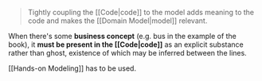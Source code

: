 > Tightly coupling the [[Code|code]] to the model adds meaning to the code and makes the [[Domain Model|model]] relevant.

When there's some **business concept** (e.g. bus in the example of the book), it **must be present in the [[Code|code]]** as an explicit substance rather than ghost, existence of which may be inferred between the lines.

[[Hands-on Modeling]] has to be used.








